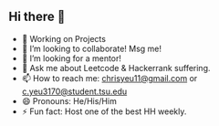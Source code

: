 ## Hi there 👋

<!--
**Chrisyeu11/Chrisyeu11** is a ✨ _special_ ✨ repository because its `README.md` (this file) appears on your GitHub profile.
Here are some ideas to get you started:
-->
- 🔭 Working on Projects 
- 👯 I’m looking to collaborate! Msg me! 
- 🤔 I’m looking for a mentor! 
- 💬 Ask me about Leetcode & Hackerrank suffering. 
- 📫 How to reach me: chrisyeu11@gmail.com or c.yeu3170@student.tsu.edu   
- 😄 Pronouns: He/His/Him
- ⚡ Fun fact: Host one of the best HH weekly.
